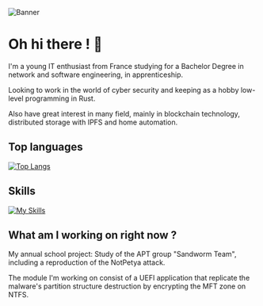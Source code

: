 ![Banner](https://github.com/sven-eliasen/sven-eliasen/blob/main/personal-banner3.png)
# Oh hi there ! 👋

I'm a young IT enthusiast from France studying for a Bachelor Degree in network and software engineering, in apprenticeship.

Looking to work in the world of cyber security and keeping as a hobby low-level programming in Rust. 

Also have great interest in many field, mainly in blockchain technology, distributed storage with IPFS and home automation.

## Top languages
[![Top Langs](https://github-readme-stats.vercel.app/api/top-langs/?username=sven-eliasen)](https://github.com/anuraghazra/github-readme-stats)

## Skills
[![My Skills](https://skillicons.dev/icons?i=rust,py,c,php,html,css,js,git,mysql,docker)](https://skillicons.dev)

## What am I working on right now ?

My annual school project: Study of the APT group "Sandworm Team", including a reproduction of the NotPetya attack.

The module I'm working on consist of a UEFI application that replicate the malware's partition structure destruction
by encrypting the MFT zone on NTFS.
